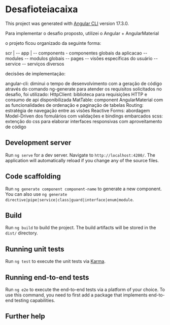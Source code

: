# Desafioteiacaixa

This project was generated with [Angular CLI](https://github.com/angular/angular-cli) version 17.3.0.

Para implementar o desafio proposto, utilizei o Angular + AngularMaterial

o projeto ficou organizado da seguinte forma:

scr
 |
 -- app 
     |
     -- components - componentes globais da aplicacao
     -- modules -- modulos globais
     -- pages -- visões específicas do usuário
     -- service -- serviços diversos

decisões de implementação:

angular-cli: diminui o tempo de desenvolvimento com a geração de código através do comando ng-generate
para atender os requisitos solicitados no desafio, foi utilizado:
HttpClient: biblioteca para requisições HTTP e consumo de api disponibilizada
MatTable: component AngularMaterial com as funcionalidades de ordenação e paginação de tabelas
Routing: estratégia de navegação entre as visões
Reactive Forms: abordagem Model-Driven dos fomulários com validações e bindings embarcados 
scss: extenção do css para elaborar interfaces responsivas com aproveitamento de código


## Development server

Run `ng serve` for a dev server. Navigate to `http://localhost:4200/`. The application will automatically reload if you change any of the source files.

## Code scaffolding

Run `ng generate component component-name` to generate a new component. You can also use `ng generate directive|pipe|service|class|guard|interface|enum|module`.

## Build

Run `ng build` to build the project. The build artifacts will be stored in the `dist/` directory.

## Running unit tests

Run `ng test` to execute the unit tests via [Karma](https://karma-runner.github.io).

## Running end-to-end tests

Run `ng e2e` to execute the end-to-end tests via a platform of your choice. To use this command, you need to first add a package that implements end-to-end testing capabilities.

## Further help


